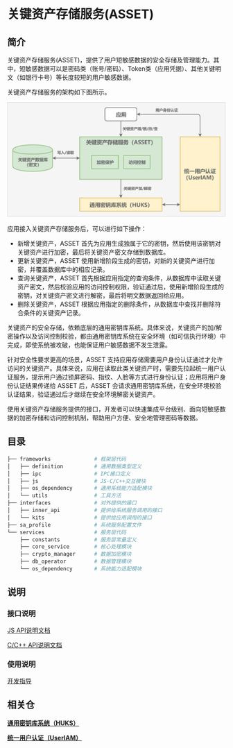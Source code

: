 # 关键资产存储服务(ASSET)

## 简介

关键资产存储服务(ASSET)，提供了用户短敏感数据的安全存储及管理能力。其中，短敏感数据可以是密码类（账号/密码）、Token类（应用凭据）、其他关键明文（如银行卡号）等长度较短的用户敏感数据。

关键资产存储服务的架构如下图所示。

![ASSET架构图](figures/asset-architecture.png)

应用接入关键资产存储服务后，可以进行如下操作：

- 新增关键资产，ASSET 首先为应用生成独属于它的密钥，然后使用该密钥对关键资产进行加密，最后将关键资产密文存储到数据库。
- 更新关键资产，ASSET 使用新增阶段生成的密钥，对新的关键资产进行加密，并覆盖数据库中的相应记录。
- 查询关键资产，ASSET 首先根据应用指定的查询条件，从数据库中读取关键资产密文，然后校验应用的访问控制权限，验证通过后，使用新增阶段生成的密钥，对关键资产密文进行解密，最后将明文数据返回给应用。
- 删除关键资产，ASSET 根据应用指定的删除条件，从数据库中查找并删除符合条件的关键资产记录。

关键资产的安全存储，依赖底层的通用密钥库系统。具体来说，关键资产的加/解密操作以及访问控制校验，都由通用密钥库系统在安全环境（如可信执行环境）中完成，即使系统被攻破，也能保证用户敏感数据不发生泄露。

针对安全性要求更高的场景，ASSET 支持应用存储需要用户身份认证通过才允许访问的关键资产。具体来说，应用在读取此类关键资产时，需要先拉起统一用户认证服务，提示用户通过锁屏密码、指纹、人脸等方式进行身份认证；应用将用户身份认证结果传递给 ASSET 后，ASSET 会请求通用密钥库系统，在安全环境校验认证结果，验证通过后才继续在安全环境解密关键资产。

使用关键资产存储服务提供的接口，开发者可以快速集成平台级别、面向短敏感数据的加密存储和访问控制机制，帮助用户方便、安全地管理密码等数据。

## 目录

```bash
├── frameworks              # 框架层代码
│   ├── definition          # 通用数据类型定义
│   ├── ipc                 # IPC接口定义
│   ├── js                  # JS-C/C++交互模块
│   ├── os_dependency       # 通用系统能力适配模块
│   └── utils               # 工具方法
├── interfaces              # 对外提供的接口
│   ├── inner_api           # 提供给系统服务调用的接口
│   └── kits                # 提供给应用调用的接口
├── sa_profile              # 系统服务配置文件
└── services                # 服务层代码
    ├── constants           # 服务层常量定义
    ├── core_service        # 核心处理模块
    ├── crypto_manager      # 数据加密模块
    ├── db_operator         # 数据管理模块
    └── os_dependency       # 系统能力适配模块
```

## 说明
### 接口说明

[JS API说明文档](./docs/reference/apis/js-apis-asset.md)

[C/C++ API说明文档](./docs/reference/native-apis/Readme-CN.md)

### 使用说明

[开发指导](./docs/security/Readme-CN.md)

## 相关仓
**[通用密钥库系统（HUKS）](https://gitee.com/openharmony/security_huks)**

**[统一用户认证（UserIAM）](https://gitee.com/openharmony/useriam_user_auth_framework)**